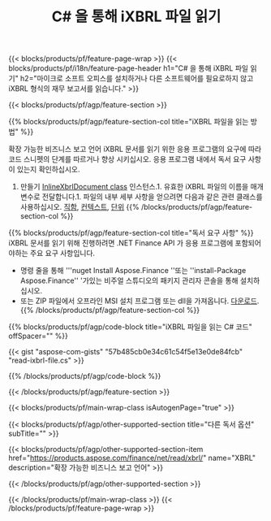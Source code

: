 ﻿---
title: C# 을 통해 iXBRL 파일 읽기
description: iXBRL 파일 읽기에 대한 샘플 코드입니다. API 예제 코드를 사용하여 .NET 기반 응용 프로그램 내에서 배치 iXBRL 파일을 읽습니다. 
url: /ko/net/read/ixbrl/
family: finance
platformtag: net
feature: read
informat: iXBRL
outformat: 
otherformats: 
---
{{< blocks/products/pf/feature-page-wrap >}}
{{< blocks/products/pf/i18n/feature-page-header h1="C# 을 통해 iXBRL 파일 읽기" h2="마이크로 소프트 오피스를 설치하거나 다른 소프트웨어를 필요로하지 않고 iXBRL 형식의 재무 보고서를 읽습니다." >}}

{{< blocks/products/pf/agp/feature-section >}}

{{% blocks/products/pf/agp/feature-section-col title="iXBRL 파일을 읽는 방법" %}}

확장 가능한 비즈니스 보고 언어 iXBRL 문서를 읽기 위한 응용 프로그램의 요구에 따라 코드 스니펫의 단계를 따르거나 향상 시키십시오. 응용 프로그램 내에서 독서 요구 사항이 있는지 확인하십시오.

1. 만들기 [InlineXbrlDocument class](https://apireference.aspose.com/finance/net/aspose.finance.xbrl.inline/inlinexbrldocument) 인스턴스.1. 유효한 iXBRL 파일의 이름을 매개 변수로 전달합니다.1. 파일의 내부 세부 사항을 얻으려면 다음과 같은 관련 클래스를 사용하십시오. [직함](https://apireference.aspose.com/finance/net/aspose.finance.xbrl.inline/inlinefact), [컨텍스트](https://apireference.aspose.com/finance/net/aspose.finance.xbrl/context), [단위](https://apireference.aspose.com/finance/net/aspose.finance.xbrl/unit) 
{{% /blocks/products/pf/agp/feature-section-col %}}

{{% blocks/products/pf/agp/feature-section-col title="독서 요구 사항" %}}
iXBRL 문서를 읽기 위해 진행하려면 .NET Finance API 가 응용 프로그램에 포함되어야하는 주요 요구 사항입니다. 
- 명령 줄을 통해 '''nuget Install Aspose.Finance ''또는 ''install-Package Aspose.Finance'' '가있는 비주얼 스튜디오의 패키지 관리자 콘솔을 통해 설치하십시오.
- 또는 ZIP 파일에서 오프라인 MSI 설치 프로그램 또는 dll을 가져옵니다. [다운로드](https://downloads.aspose.com/finance/net).{{% /blocks/products/pf/agp/feature-section-col %}}

{{% blocks/products/pf/agp/code-block title="iXBRL 파일을 읽는 C# 코드" offSpacer="" %}}

{{< gist "aspose-com-gists" "57b485cb0e34c61c54f5e13e0de84fcb" "read-ixbrl-file.cs" >}}

{{% /blocks/products/pf/agp/code-block %}}

{{< /blocks/products/pf/agp/feature-section >}}

{{< blocks/products/pf/main-wrap-class isAutogenPage="true" >}}

{{< blocks/products/pf/agp/other-supported-section title="다른 독서 옵션" subTitle="" >}}

{{< blocks/products/pf/agp/other-supported-section-item href="https://products.aspose.com/finance/net/read/xbrl/" name="XBRL" description="확장 가능한 비즈니스 보고 언어" >}}

{{< /blocks/products/pf/agp/other-supported-section >}}

{{< /blocks/products/pf/main-wrap-class >}}
{{< /blocks/products/pf/feature-page-wrap >}}